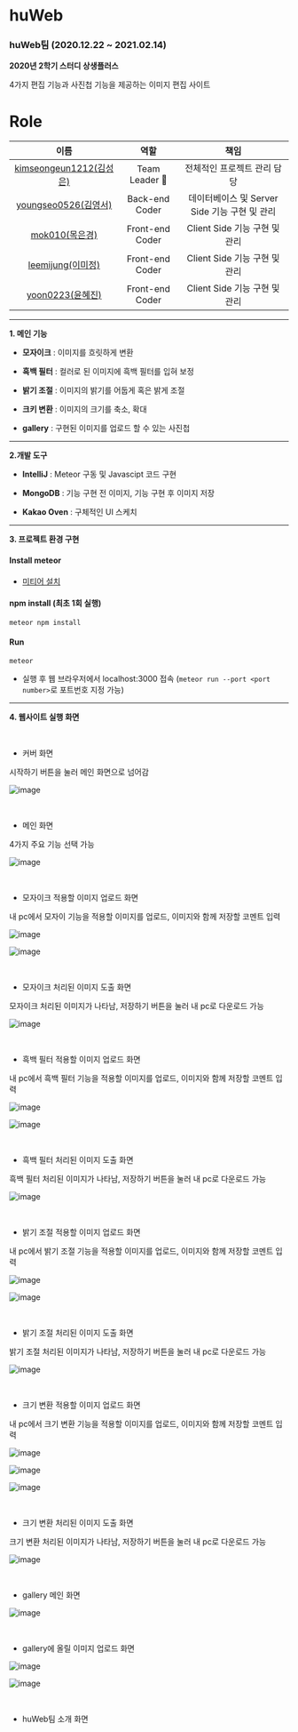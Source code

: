 # huWeb

### huWeb팀 (2020.12.22 ~ 2021.02.14)

**2020년 2학기 스터디 상생플러스**

4가지 편집 기능과 사진첩 기능을 제공하는 이미지 편집 사이트

# Role

|                            이름                             |              역할              |                           책임                            |
| :---------------------------------------------------------: | :----------------------------: | :-------------------------------------------------------: |
|   [kimseongeun1212(김성은)](https://github.com/kimseongeun1212)     |       Team Leader 👑        |                전체적인 프로젝트 관리 담당                |
|   [youngseo0526(김영서)](https://github.com/youngseo0526)   |        Back-end Coder         |               데이터베이스 및 Server Side 기능 구현 및 관리               |
|   [mok010(목은경)](https://github.com/mok010)   |        Front-end Coder         |               Client Side 기능 구현 및 관리               |
|   [leemijung(이미정)](https://github.com/leemijung)   |        Front-end Coder         |            Client Side 기능 구현 및 관리                  |
|   [yoon0223(윤혜진)](https://github.com/yoon0223)   |        Front-end Coder         |              Client Side 기능 구현 및 관리                |

-------------------

**1. 메인 기능**

- **모자이크** : 이미지를 흐릿하게 변환

- **흑백 필터** : 컬러로 된 이미지에 흑백 필터를 입혀 보정

- **밝기 조절** : 이미지의 밝기를 어둡게 혹은 밝게 조절

- **크키 변환** : 이미지의 크기를 축소, 확대

- **gallery** : 구현된 이미지를 업로드 할 수 있는 사진첩

-------------------

**2.개발 도구**

- **IntelliJ** : Meteor 구동 및 Javascipt 코드 구현

- **MongoDB** : 기능 구현 전 이미지, 기능 구현 후 이미지 저장

- **Kakao Oven** : 구체적인 UI 스케치

-------------------

**3. 프로젝트 환경 구현**

#### Install meteor

* [미티어 설치](https://www.meteor.com/install)

#### npm install (최초 1회 실행)

```
meteor npm install
```

#### Run

```
meteor
```

* 실행 후 웹 브라우저에서 localhost:3000 접속  (```meteor run --port <port number>```로 포트번호 지정 가능)

------------------------

**4. 웹사이트 실행 화면**

<br>

- 커버 화면

시작하기 버튼을 눌러 메인 화면으로 넘어감

![image](https://user-images.githubusercontent.com/60006301/108483774-72d80d00-72de-11eb-823d-00da329f2483.png)

<br>

- 메인 화면

4가지 주요 기능 선택 가능

![image](https://user-images.githubusercontent.com/60006301/108483502-28ef2700-72de-11eb-91be-12c54361f4e2.png)

<br>

- 모자이크 적용할 이미지 업로드 화면

내 pc에서 모자이 기능을 적용할 이미지를 업로드, 이미지와 함께 저장할 코멘트 입력

![image](https://user-images.githubusercontent.com/60006301/108483595-40c6ab00-72de-11eb-8e12-f9fb486eaa6e.png)

![image](https://user-images.githubusercontent.com/60006301/108484742-7cae4000-72df-11eb-8c03-fe7d1ec1d446.png)

<br>

- 모자이크 처리된 이미지 도출 화면

모자이크 처리된 이미지가 나타남, 저장하기 버튼을 눌러 내 pc로 다운로드 가능

![image](https://user-images.githubusercontent.com/60006301/108484998-cb5bda00-72df-11eb-9320-a40981c34bd2.png)

<br>

- 흑백 필터 적용할 이미지 업로드 화면

내 pc에서 흑백 필터 기능을 적용할 이미지를 업로드, 이미지와 함께 저장할 코멘트 입력

![image](https://user-images.githubusercontent.com/60006301/108485683-8ab09080-72e0-11eb-9e67-603743deb6d6.png)

![image](https://user-images.githubusercontent.com/60006301/108486169-1f1af300-72e1-11eb-92bd-c1caf237f8b9.png)

<br>

- 흑백 필터 처리된 이미지 도출 화면

흑백 필터 처리된 이미지가 나타남, 저장하기 버튼을 눌러 내 pc로 다운로드 가능

![image](https://user-images.githubusercontent.com/60006301/108485980-e4b15600-72e0-11eb-9457-36b57786fb78.png)

<br>

- 밝기 조절 적용할 이미지 업로드 화면

내 pc에서 밝기 조절 기능을 적용할 이미지를 업로드, 이미지와 함께 저장할 코멘트 입력

![image](https://user-images.githubusercontent.com/60006301/108486584-918bd300-72e1-11eb-88f6-d1adb4536b9c.png)

![image](https://user-images.githubusercontent.com/60006301/108486568-8df84c00-72e1-11eb-99f4-fe17007764c3.png)

<br>

- 밝기 조절 처리된 이미지 도출 화면

밝기 조절 처리된 이미지가 나타남, 저장하기 버튼을 눌러 내 pc로 다운로드 가능

![image](https://user-images.githubusercontent.com/60006301/108486777-ce57ca00-72e1-11eb-88ce-24077363069d.png)

<br>

- 크기 변환 적용할 이미지 업로드 화면

내 pc에서 크기 변환 기능을 적용할 이미지를 업로드, 이미지와 함께 저장할 코멘트 입력

![image](https://user-images.githubusercontent.com/60006301/108487524-b6347a80-72e2-11eb-9bb9-3ee52577418f.png)

![image](https://user-images.githubusercontent.com/60006301/108487556-bd5b8880-72e2-11eb-8268-92dec76d6c32.png)

![image](https://user-images.githubusercontent.com/60006301/108487563-bfbde280-72e2-11eb-9607-1d60ab03fa6a.png)

<br>

- 크기 변환 처리된 이미지 도출 화면

크기 변환 처리된 이미지가 나타남, 저장하기 버튼을 눌러 내 pc로 다운로드 가능

![image](https://user-images.githubusercontent.com/60006301/108487763-f693f880-72e2-11eb-87c7-cad67d6a249d.png)

<br>

- gallery 메인 화면

![image](https://user-images.githubusercontent.com/60006301/108488095-54284500-72e3-11eb-9e79-86ae05cbd29c.png)

<br>

- gallery에 올릴 이미지 업로드 화면

![image](https://user-images.githubusercontent.com/60006301/108488233-7b7f1200-72e3-11eb-846d-98047f1392be.png)

![image](https://user-images.githubusercontent.com/60006301/108488434-bc772680-72e3-11eb-8a8a-7e1fb77d7964.png)

<br>

- huWeb팀 소개 화면

